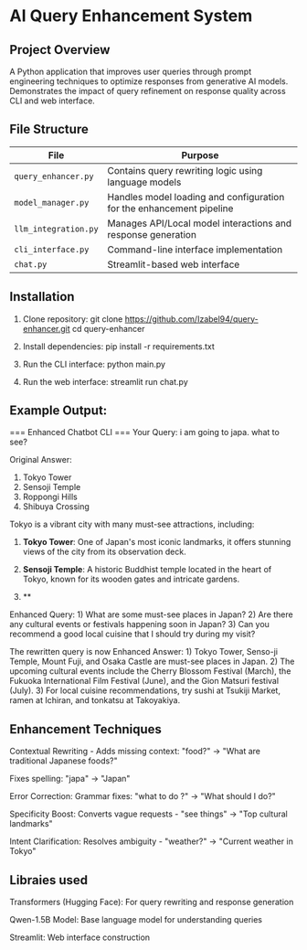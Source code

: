 # AI Query Enhancement System

## Project Overview
A Python application that improves user queries through prompt engineering techniques to optimize responses from generative AI models. Demonstrates the impact of query refinement on response quality across CLI and web interface.

## File Structure
| File               | Purpose                                                                 |
|--------------------|-------------------------------------------------------------------------|
| `query_enhancer.py`| Contains query rewriting logic using language models                   |
| `model_manager.py` | Handles model loading and configuration for the enhancement pipeline   |
| `llm_integration.py`| Manages API/Local model interactions and response generation           |
| `cli_interface.py` | Command-line interface implementation                                  |
| `chat.py`        | Streamlit-based web interface                                            |

## Installation
1. Clone repository:
   git clone https://github.com/Izabel94/query-enhancer.git
   cd query-enhancer

2. Install dependencies:
   pip install -r requirements.txt

3. Run the CLI interface:
   python main.py

4. Run the web interface:
   streamlit run chat.py

## Example Output:
=== Enhanced Chatbot CLI ===
Your Query: i am going to japa. what to see?

Original Answer: 
1) Tokyo Tower
2) Sensoji Temple
3) Roppongi Hills
4) Shibuya Crossing

Tokyo is a vibrant city with many must-see attractions, including:

1) **Tokyo Tower**: One of Japan's most iconic landmarks, it offers stunning views of the city from its observation deck.   

2) **Sensoji Temple**: A historic Buddhist temple located in the heart of Tokyo, known for its wooden gates and intricate gardens.

3) **

Enhanced Query: 1) What are some must-see places in Japan? 2) Are there any cultural events or festivals happening soon in Japan? 3) Can you recommend a good local cuisine that I should try during my visit?

The rewritten query is now
Enhanced Answer: 1) Tokyo Tower, Senso-ji Temple, Mount Fuji, and Osaka Castle are must-see places in Japan.
2) The upcoming cultural events include the Cherry Blossom Festival (March), the Fukuoka International Film Festival (June), and the Gion Matsuri festival (July).
3) For local cuisine recommendations, try sushi at Tsukiji Market, ramen at Ichiran, and tonkatsu at Takoyakiya.

## Enhancement Techniques
Contextual Rewriting - Adds missing context: "food?" → "What are traditional Japanese foods?"

Fixes spelling: "japa" → "Japan"

Error Correction: Grammar fixes: "what to do ?" → "What should I do?"

Specificity Boost: Converts vague requests - "see things" → "Top cultural landmarks"

Intent Clarification: Resolves ambiguity - "weather?" → "Current weather in Tokyo"

## Libraies used
Transformers (Hugging Face): For query rewriting and response generation

Qwen-1.5B Model: Base language model for understanding queries

Streamlit: Web interface construction
